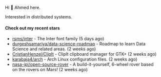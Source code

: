 Hi 👋 Ahmed here.

Interested in distributed systems.

#### Check out my recent stars

- [rsms/inter](https://github.com/rsms/inter) - The Inter font family (5 days ago)
- [durgeshsamariya/data-science-roadmap](https://github.com/durgeshsamariya/data-science-roadmap) - Roadmap to learn Data Science and related areas. (2 weeks ago)
- [CristianHenzel/ClipIt](https://github.com/CristianHenzel/ClipIt) - ClipIt clipboard manager for GTK&#43; (2 weeks ago)
- [karabaja4/arch](https://github.com/karabaja4/arch) - Arch Linux configuration files. (2 weeks ago)
- [nasa-jpl/open-source-rover](https://github.com/nasa-jpl/open-source-rover) - A build-it-yourself, 6-wheel rover based on the rovers on Mars! (2 weeks ago)

